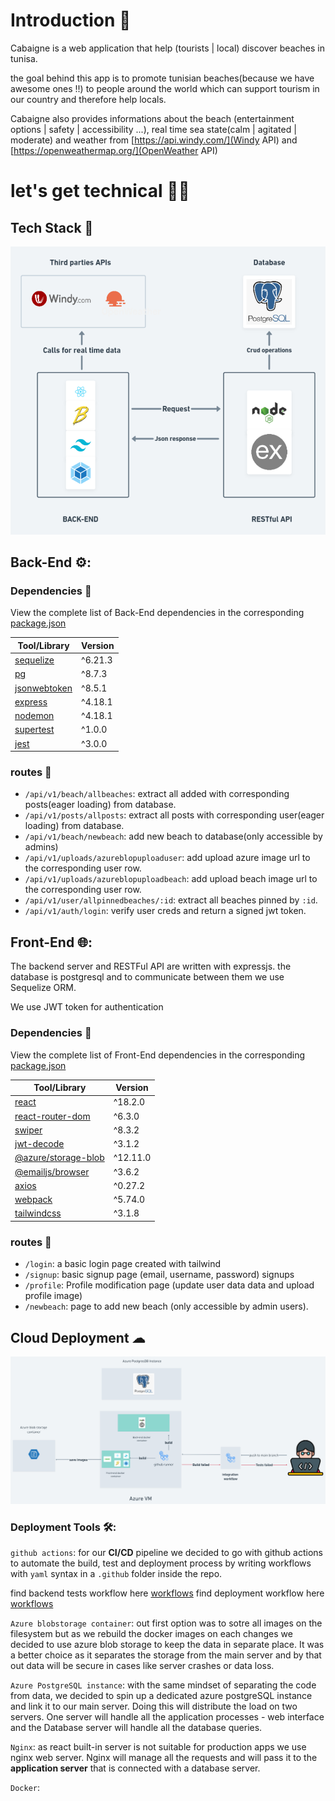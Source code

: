 # Introduction 👋

Cabaigne is a web application that help (tourists | local) discover beaches in tunisa.

the goal behind this app is to promote tunisian beaches(because we have awesome ones !!) to people around the world which can support tourism in our country and therefore help locals.

Cabaigne also provides informations about the beach (entertainment options | safety | accessibility ...), real time sea state(calm | agitated | moderate) and weather from [https://api.windy.com/](Windy API) and [https://openweathermap.org/](OpenWeather API)

# let's get technical 👨‍💻

## Tech Stack 🚀

![techStack](images/techStack.png)


## Back-End ⚙️:

### Dependencies 🔗

View the complete list of Back-End dependencies in the corresponding [package.json](Backend/package.json)

| Tool/Library                                                                       | Version |
| ---------------------------------------------------------------------------------- | ------- |
| [sequelize](https://sequelize.org/)                                                | ^6.21.3 |
| [pg](https://www.npmjs.com/package/pg)                                             | ^8.7.3  |
| [jsonwebtoken](https://www.npmjs.com/package/jsonwebtoken)                         | ^8.5.1  |
| [express](https://expressjs.com/)                                                  | ^4.18.1 |
| [nodemon](https://www.npmjs.com/package/nodemon)                                   | ^4.18.1 |
| [supertest](https://www.npmjs.com/package/supertest)                               | ^1.0.0  |
| [jest](https://jestjs.io/)                                                         | ^3.0.0  |

### routes 🚈

- `/api/v1/beach/allbeaches`: extract all added with corresponding posts(eager loading) from database.
- `/api/v1/posts/allposts`:   extract all posts with corresponding user(eager loading) from database.
- `/api/v1/beach/newbeach`:   add new beach to database(only accessible by admins)
- `/api/v1/uploads/azureblopuploaduser`: add upload azure image url to the corresponding user row.
- `/api/v1/uploads/azureblopuploadbeach`: add upload beach image url to the corresponding user row.
- `/api/v1/user/allpinnedbeaches/:id`:  extract all beaches pinned by `:id`.
- `/api/v1/auth/login`: verify user creds and return a signed jwt token.

## Front-End 🌐:

The backend server and RESTFul API are written with expressjs. the database is postgresql and to communicate between them we use
Sequelize ORM.

We use JWT token for authentication

### Dependencies 🔗

View the complete list of Front-End dependencies in the corresponding [package.json](Frontend/package.json)

| Tool/Library                                                                       | Version |
| ---------------------------------------------------------------------------------- | ------- |
| [react](https://reactjs.org/)                                                      | ^18.2.0 |
| [react-router-dom](https://v5.reactrouter.com/)                                    | ^6.3.0  |
| [swiper](https://swiperjs.com/react)                                               | ^8.3.2  |
| [jwt-decode](https://www.npmjs.com/package/jwt-decode)                             | ^3.1.2  |
| [@azure/storage-blob](https://www.npmjs.com/package/@azure/storage-blob)           | ^12.11.0|
| [@emailjs/browser](https://www.npmjs.com/package/@emailjs/browser)                 | ^3.6.2  |
| [axios](https://axios-http.com/)                                                   | ^0.27.2 |
| [webpack](https://webpack.js.org/)                                                 | ^5.74.0 |
| [tailwindcss](https://tailwindcss.com/)                                            | ^3.1.8  |

### routes 🚈

- `/login`: a basic login page created with tailwind
- `/signup`: basic signup page (email, username, password) signups
- `/profile`: Profile modification page (update user data data and upload profile image)
- `/newbeach`: page to add new beach (only accessible by admin users).

## Cloud Deployment ☁

![infrastructure](images/infrastructure.png)

### Deployment Tools 🛠️:

`github actions`: for our **CI/CD** pipeline we decided to go with github actions to automate the build, test and deployment process by writing workflows with `yaml` syntax in a `.github` folder inside the repo.

find backend tests workflow here [workflows](.github/workflows/integrate_backend.yml)
find deployment workflow here [workflows](.github/workflows/deployment-stage.yml)

`Azure blobstorage container`: out first option was to sotre all images on the filesystem but as we rebuild the docker images on each changes we decided to use azure blob storage to keep the data in separate place. It was a better choice as it separates the storage from the main server and by that out data will be secure in cases like server crashes or data loss.

`Azure PostgreSQL instance`: with the same mindset of separating the code from data, we decided to spin up a dedicated azure postgreSQL instance and link it to our main server. Doing this will distribute the load on two servers. One server will handle all the application processes - web interface and the Database server will handle all the database queries.

`Nginx`: as react built-in server is not suitable for production apps we use nginx web server. Nginx will manage all the requests and will pass it to the **application server** that is connected with a database server.

`Docker`: 